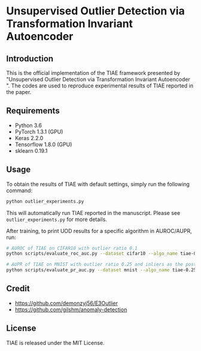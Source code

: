 # Unsupervised Outlier Detection via Transformation Invariant Autoencoder

## Introduction
This is the official implementation of the TIAE framework presented by "Unsupervised Outlier Detection via Transformation Invariant Autoencoder
". The codes are used to reproduce experimental results of TIAE reported in the paper.

## Requirements
- Python 3.6
- PyTorch 1.3.1 (GPU)
- Keras 2.2.0 
- Tensorflow 1.8.0 (GPU)
- sklearn 0.19.1
 
## Usage

To obtain the results of TIAE with default settings, simply run the following command:

```bash
python outlier_experiments.py
```

This will automatically run TIAE reported in the manuscript.  Please see ```outlier_experiments.py``` for more details.

After training, to print UOD results for a specific algorithm in AUROC/AUPR, run:

```bash
# AUROC of TIAE on CIFAR10 with outlier ratio 0.1
python scripts/evaluate_roc_auc.py --dataset cifar10 --algo_name tiae-0.1

# AUPR of TIAE on MNIST with outlier ratio 0.25 and inliers as the postive class
python scripts/evaluate_pr_auc.py --dataset mnist --algo_name tiae-0.25 --postive inliers
```

## Credit

- https://github.com/demonzyj56/E3Outlier
- https://github.com/gilshm/anomaly-detection

## License

TIAE is released under the MIT License.
